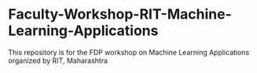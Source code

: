 # Faculty-Workshop-RIT-Machine-Learning-Applications
This repository is for the FDP workshop on Machine Learning Applications organized by RIT, Maharashtra 
